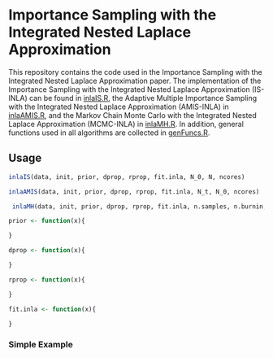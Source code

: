# Importance Sampling with the Integrated Nested Laplace Approximation

This repository contains the code used in the Importance Sampling with the Integrated Nested Laplace Approximation paper. The implementation of the Importance Sampling with the Integrated Nested Laplace Approximation (IS-INLA) can be found in <a href="https://github.com/berild/inla-mc/blob/master/inlaIS.R">inlaIS.R</a>, the Adaptive Multiple Importance Sampling with the Integrated Nested Laplace Approximation (AMIS-INLA) in <a href="https://github.com/berild/inla-mc/blob/master/inlaAMIS.R">inlaAMIS.R</a>, and the Markov Chain Monte Carlo with the Integrated Nested Laplace Approximation (MCMC-INLA) in <a href="https://github.com/berild/inla-mc/blob/master/inlaMH.R">inlaMH.R</a>. In addition, general functions used in all algorithms are collected in <a href="https://github.com/berild/inla-mc/blob/master/genFuncs.R">genFuncs.R</a>. 


## Usage

```r
inlaIS(data, init, prior, dprop, rprop, fit.inla, N_0, N, ncores)
```

```r
inlaAMIS(data, init, prior, dprop, rprop, fit.inla, N_t, N_0, ncores)
```

```r
 inlaMH(data, init, prior, dprop, rprop, fit.inla, n.samples, n.burnin, n.thin)
```

```r
prior <- function(x){

}
```

```r
dprop <- function(x){

}
```

```r
rprop <- function(x){

}
```

```r
fit.inla <- function(x){

}
```

### Simple Example
